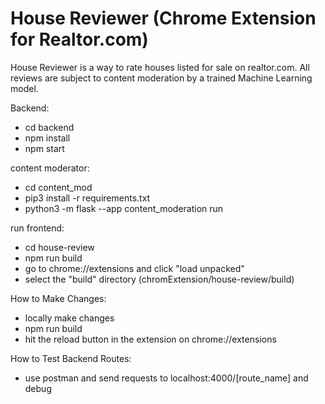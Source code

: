 # House Reviewer (Chrome Extension for Realtor.com)
House Reviewer is a way to rate houses listed for sale on realtor.com. All reviews are subject to content moderation by a trained Machine Learning model. 

Backend:
- cd backend
- npm install
- npm start

content moderator:
- cd content_mod
- pip3 install -r requirements.txt
- python3 -m flask --app content_moderation run

run frontend:
- cd house-review
- npm run build
- go to chrome://extensions and click "load unpacked"
- select the "build" directory (chromExtension/house-review/build)

How to Make Changes:
- locally make changes
- npm run build
- hit the reload button in the extension on chrome://extensions

How to Test Backend Routes:
- use postman and send requests to localhost:4000/[route_name] and debug
